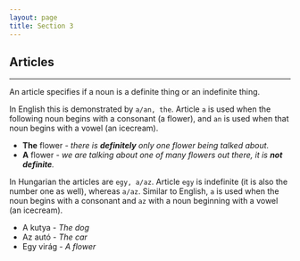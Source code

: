 ```yaml
---
layout: page
title: Section 3
---
```


## Articles
---

An article specifies if a noun is a definite thing or an indefinite thing.

In English this is demonstrated by `a/an, the`. Article `a` is used when the following noun begins with a consonant (a flower),
and `an` is used when that noun begins with a vowel (an icecream).

* **The** flower - *there is **definitely** only one flower being talked about.*
* **A** flower - *we are talking about one of many flowers out there, it is **not definite**.*

In Hungarian the articles are `egy, a/az`. Article `egy` is indefinite (it is also the number one as well), whereas `a/az`.
Similar to English, `a` is used when the noun begins with a consonant and `az` with a noun beginning with a vowel (an icecream).

* A kutya - *The dog*
* Az autó - *The car*
* Egy virág - *A flower*




